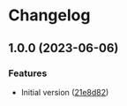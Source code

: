 # Changelog

## 1.0.0 (2023-06-06)


### Features

* Initial version ([21e8d82](https://github.com/bjw-s/asdf-revive/commit/21e8d8221f32664bd7b4ba0964d1669dc2701e32))
